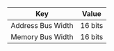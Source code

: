 | Key               | Value   |
| ----------------- | ------- | 
| Address Bus Width | 16 bits |
| Memory Bus Width  | 16 bits |
